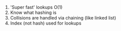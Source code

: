 
1. 'Super fast' lookups O(1)
2. Know what hashing is
3. Collisions are handled via chaining (like linked list)
4. Index (not hash) used for lookups


